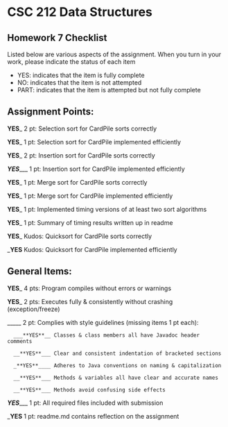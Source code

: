 # CSC 212 Data Structures
## Homework 7 Checklist

Listed below are various aspects of the assignment.  When you turn in
your work, please indicate the status of each item

- YES: indicates that the item is fully complete
- NO: indicates that the item is not attempted
- PART: indicates that the item is attempted but not fully complete


## Assignment Points:

__**YES**___ 2 pt: Selection sort for CardPile sorts correctly

__**YES**___ 1 pt: Selection sort for CardPile implemented efficiently

__**YES**___ 2 pt: Insertion sort for CardPile sorts correctly

_**YES**____ 1 pt: Insertion sort for CardPile implemented efficiently

__**YES**___ 1 pt: Merge sort for CardPile sorts correctly

__**YES**___ 1 pt: Merge sort for CardPile implemented efficiently

__**YES**___ 1 pt: Implemented timing versions of at least two sort algorithms

__**YES**___ 1 pt: Summary of timing results written up in readme

__**YES**___ Kudos: Quicksort for CardPile sorts correctly

___**YES**__ Kudos: Quicksort for CardPile implemented efficiently


## General Items:

__**YES**___ 4 pts: Program compiles without errors or warnings

__**YES**___ 2 pts: Executes fully & consistently without crashing (exception/freeze)

_____ 2 pt: Complies with style guidelines (missing items 1 pt each):

      ___**YES**__ Classes & class members all have Javadoc header comments

      __**YES**___ Clear and consistent indentation of bracketed sections

      _**YES**____ Adheres to Java conventions on naming & capitalization

      __**YES**___ Methods & variables all have clear and accurate names

      __**YES**___ Methods avoid confusing side effects

_**YES**____ 1 pt: All required files included with submission

___**YES**__ 1 pt: readme.md contains reflection on the assignment